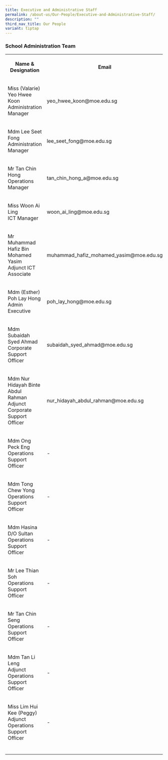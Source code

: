 ```yaml
---
title: Executive and Administrative Staff
permalink: /about-us/Our-People/Executive-and-Administrative-Staff/
description: ""
third_nav_title: Our People
variant: tiptap
---
```

<h3><strong>School Administration Team</strong></h3>
<table style="minWidth: 50px">
<colgroup>
<col>
<col>
</colgroup>
<tbody>
<tr>
<th rowspan="1" colspan="1">
<p>Name &amp; Designation</p>
</th>
<th rowspan="1" colspan="1">
<p>Email</p>
</th>
</tr>
<tr>
<td rowspan="1" colspan="1">
<p>Miss (Valarie) Yeo Hwee Koon
<br>Administration Manager</p>
</td>
<td rowspan="1" colspan="1">
<p>yeo_hwee_koon@moe.edu.sg</p>
</td>
</tr>
<tr>
<td rowspan="1" colspan="1">
<p>Mdm Lee Seet Fong
<br>Administration Manager</p>
</td>
<td rowspan="1" colspan="1">
<p>lee_seet_fong@moe.edu.sg</p>
</td>
</tr>
<tr>
<td rowspan="1" colspan="1">
<p>Mr Tan Chin Hong
<br>Operations Manager</p>
</td>
<td rowspan="1" colspan="1">
<p>tan_chin_hong_a@moe.edu.sg</p>
</td>
</tr>
<tr>
<td rowspan="1" colspan="1">
<p>Miss Woon Ai Ling
<br>ICT Manager</p>
</td>
<td rowspan="1" colspan="1">
<p>woon_ai_ling@moe.edu.sg</p>
</td>
</tr>
<tr>
<td rowspan="1" colspan="1">
<p>Mr Muhammad Hafiz Bin Mohamed Yasim
<br>Adjunct ICT Associate</p>
</td>
<td rowspan="1" colspan="1">
<p>muhammad_hafiz_mohamed_yasim@moe.edu.sg</p>
</td>
</tr>
<tr>
<td rowspan="1" colspan="1">
<p>Mdm (Esther) Poh Lay Hong
<br>Admin Executive</p>
</td>
<td rowspan="1" colspan="1">
<p>poh_lay_hong@moe.edu.sg</p>
</td>
</tr>
<tr>
<td rowspan="1" colspan="1">
<p>Mdm Subaidah Syed Ahmad
<br>Corporate Support Officer</p>
</td>
<td rowspan="1" colspan="1">
<p>subaidah_syed_ahmad@moe.edu.sg</p>
</td>
</tr>
<tr>
<td rowspan="1" colspan="1">
<p>Mdm Nur Hidayah Binte Abdul Rahman
<br>Adjunct Corporate Support Officer</p>
</td>
<td rowspan="1" colspan="1">
<p>nur_hidayah_abdul_rahman@moe.edu.sg</p>
</td>
</tr>
<tr>
<td rowspan="1" colspan="1">
<p>Mdm Ong Peck Eng
<br>Operations Support Officer</p>
</td>
<td rowspan="1" colspan="1">
<p>-</p>
</td>
</tr>
<tr>
<td rowspan="1" colspan="1">
<p>Mdm Tong Chew Yong
<br>Operations Support Officer</p>
</td>
<td rowspan="1" colspan="1">
<p>-</p>
</td>
</tr>
<tr>
<td rowspan="1" colspan="1">
<p>Mdm Hasina D/O Sultan
<br>Operations Support Officer</p>
</td>
<td rowspan="1" colspan="1">
<p>-</p>
</td>
</tr>
<tr>
<td rowspan="1" colspan="1">
<p>Mr Lee Thian Soh
<br>Operations Support Officer</p>
</td>
<td rowspan="1" colspan="1">
<p>-</p>
</td>
</tr>
<tr>
<td rowspan="1" colspan="1">
<p>Mr Tan Chin Seng
<br>Operations Support Officer</p>
</td>
<td rowspan="1" colspan="1">
<p>-</p>
</td>
</tr>
<tr>
<td rowspan="1" colspan="1">
<p>Mdm Tan Li Leng
<br>Adjunct Operations Support Officer</p>
</td>
<td rowspan="1" colspan="1">
<p>-</p>
</td>
</tr>
<tr>
<td rowspan="1" colspan="1">
<p>Miss Lim Hui Kee (Peggy)
<br>Adjunct Operations Support Officer</p>
</td>
<td rowspan="1" colspan="1">
<p>-</p>
</td>
</tr>
<tr>
<td rowspan="1" colspan="1">
<p></p>
</td>
<td rowspan="1" colspan="1">
<p></p>
</td>
</tr>
</tbody>
</table>
<p></p>